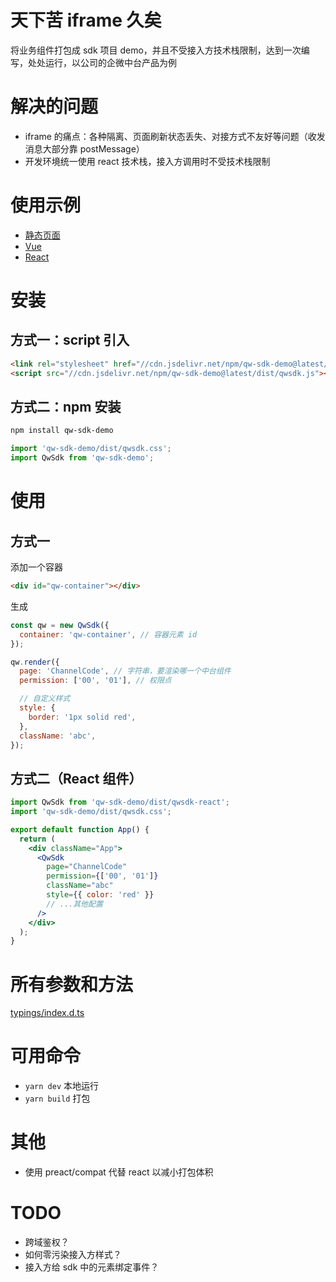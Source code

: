 # 天下苦 iframe 久矣

将业务组件打包成 sdk 项目 demo，并且不受接入方技术栈限制，达到一次编写，处处运行，以公司的企微中台产品为例

# 解决的问题

- iframe 的痛点：各种隔离、页面刷新状态丢失、对接方式不友好等问题（收发消息大部分靠 postMessage）
- 开发环境统一使用 react 技术栈，接入方调用时不受技术栈限制

# 使用示例

- [静态页面](https://codesandbox.io/s/qw-sdk-demo-static-shc61?file=/index.html)
- [Vue](https://codesandbox.io/s/qw-sdk-demo-vue-hxqhe?file=/src/App.vue)
- [React](https://codesandbox.io/s/qw-sdk-demo-react-fk63m?file=/src/App.js)

# 安装

## 方式一：script 引入

```html
<link rel="stylesheet" href="//cdn.jsdelivr.net/npm/qw-sdk-demo@latest/dist/qwsdk.css"/>
<script src="//cdn.jsdelivr.net/npm/qw-sdk-demo@latest/dist/qwsdk.js"></script>
```

## 方式二：npm 安装

```sh
npm install qw-sdk-demo
```

```js
import 'qw-sdk-demo/dist/qwsdk.css';
import QwSdk from 'qw-sdk-demo';
```

# 使用

## 方式一

添加一个容器

```html
<div id="qw-container"></div>
```

生成

```javascript
const qw = new QwSdk({
  container: 'qw-container', // 容器元素 id
});

qw.render({
  page: 'ChannelCode', // 字符串，要渲染哪一个中台组件
  permission: ['00', '01'], // 权限点

  // 自定义样式
  style: {
    border: '1px solid red',
  },
  className: 'abc',
});
```

## 方式二（React 组件）

```jsx
import QwSdk from 'qw-sdk-demo/dist/qwsdk-react';
import 'qw-sdk-demo/dist/qwsdk.css';

export default function App() {
  return (
    <div className="App">
      <QwSdk
        page="ChannelCode"
        permission={['00', '01']}
        className="abc"
        style={{ color: 'red' }}
        // ...其他配置
      />
    </div>
  );
}
```

# 所有参数和方法

[typings/index.d.ts](https://github.com/qxtang/qw-sdk-demo/blob/master/typings/index.d.ts)

# 可用命令

- `yarn dev` 本地运行
- `yarn build` 打包

# 其他

- 使用 preact/compat 代替 react 以减小打包体积

# TODO

- 跨域鉴权？
- 如何零污染接入方样式？
- 接入方给 sdk 中的元素绑定事件？
